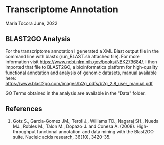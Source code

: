 Transcriptome Annotation
=====================

Maria Tocora 
June, 2022

## __BLAST2GO Analysis__
For the transcriptome annotation I generated a XML Blast output file in the command line with blastx (run_BLAST.sh attached file). For more information visit https://www.ncbi.nlm.nih.gov/books/NBK279684/. I then imported that file to BLAST2GO, a bioinformatics platform for high-quality functional annotation and analysis of genomic datasets, manual available here: https://www.blast2go.com/images/b2g_pdfs/b2g_2.8_user_manual.pdf

GO Terms obtained in the analysis are available in the "Data" folder. 

## __References__
1. Gotz S., Garcia-Gomez JM., Terol J., Williams TD., Nagaraj SH., Nueda MJ., Robles M., Talon M., Dopazo J. and Conesa A. (2008). High-throughput functional annotation and data mining with the Blast2GO suite. Nucleic acids research, 36(10), 3420-35.

